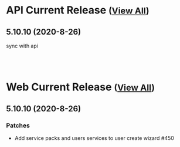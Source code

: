 
# API Current Release <small>([View All](/API.md))</small>
## 5.10.10 (2020-8-26)
sync with api

<br><br>
# Web Current Release <small>([View All](/Web.md))</small>
## 5.10.10 (2020-8-26)
### Patches 

- Add service packs and users services to user create wizard #450

  